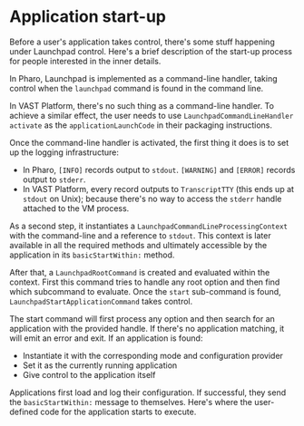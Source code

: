 # Application start-up

Before a user's application takes control, there's some stuff happening under
Launchpad control. Here's a brief description of the start-up process
for people interested in the inner details.

In Pharo, Launchpad is implemented as a command-line handler, taking control
when the `launchpad` command is found in the command line.

In VAST Platform, there's no such thing as a command-line handler. To achieve a
similar effect, the user needs to use `LaunchpadCommandLineHandler activate` as the
`applicationLaunchCode` in their packaging instructions.

Once the command-line handler is activated, the first thing it does is to set up
the logging infrastructure:

- In Pharo, `[INFO]` records output to `stdout`. `[WARNING]` and `[ERROR]`
  records output to `stderr`.
- In VAST Platform, every record outputs to `TranscriptTTY` (this ends up at
  `stdout` on Unix); because there's no way to access the `stderr` handle
  attached to the VM process.

As a second step, it instantiates a `LaunchpadCommandLineProcessingContext` with
the command-line and a reference to `stdout`. This context is later available
in all the required methods and ultimately accessible by the application in its
`basicStartWithin:` method.

After that, a `LaunchpadRootCommand` is created and evaluated within the context.
First this command tries to handle any root option and then find which subcommand
to evaluate. Once the `start` sub-command is found, `LaunchpadStartApplicationCommand`
takes control.

The start command will first process any option and then search for an application
with the provided handle. If there's no application matching, it will emit an error
and exit. If an application is found:

- Instantiate it with the corresponding mode and configuration provider
- Set it as the currently running application
- Give control to the application itself

Applications first load and log their configuration. If successful, they send the
`basicStartWithin:` message to themselves. Here's where the user-defined code
for the application starts to execute.
